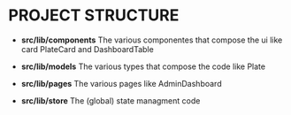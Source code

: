 # PROJECT STRUCTURE

- **src/lib/components** 
The various componentes that compose the ui like card PlateCard and DashboardTable

- **src/lib/models** 
The various types that compose the code like Plate

- **src/lib/pages**
The various pages like AdminDashboard

- **src/lib/store**
The (global) state managment code